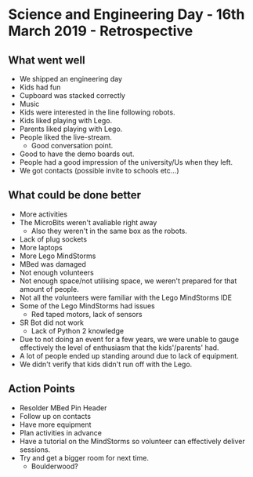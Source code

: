 # Science and Engineering Day - 16th March 2019 - Retrospective

## What went well
- We shipped an engineering day
- Kids had fun
- Cupboard was stacked correctly
- Music 
- Kids were interested in the line following robots.
- Kids liked playing with Lego.
- Parents liked playing with Lego.
- People liked the live-stream.
    - Good conversation point.
- Good to have the demo boards out.
- People had a good impression of the university/Us when they left.
- We got contacts (possible invite to schools etc...) 

## What could be done better

- More activities
- The MicroBits weren't avaliable right away
    - Also they weren't in the same box as the robots.
- Lack of plug sockets
- More laptops
- More Lego MindStorms
- MBed was damaged
- Not enough volunteers
- Not enough space/not utilising space, we weren't prepared for that amount of people.
- Not all the volunteers were familiar with the Lego MindStorms IDE
- Some of the Lego MindStorms had issues
    - Red taped motors, lack of sensors
- SR Bot did not work
    - Lack of Python 2 knowledge 
- Due to not doing an event for a few years, we were unable to gauge effectively the level of enthusiasm that the kids'/parents' had. 
- A lot of people ended up standing around due to lack of equipment.
- We didn't verify that kids didn't run off with the Lego.

## Action Points
- Resolder MBed Pin Header
- Follow up on contacts
- Have more equipment
- Plan activities in advance 
- Have a tutorial on the MindStorms so volunteer can effectively deliver sessions.
- Try and get a bigger room for next time.
    - Boulderwood? 
